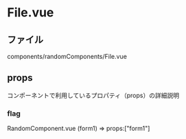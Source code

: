 # File.vue

## ファイル
components/randomComponents/File.vue

## props
コンポーネントで利用しているプロパティ（props）の詳細説明

### flag
RandomComponent.vue (form1) => props:["form1"]

